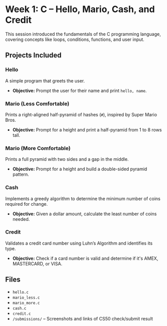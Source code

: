 # Week 1: C – Hello, Mario, Cash, and Credit

This session introduced the fundamentals of the C programming language, covering concepts like loops, conditions, functions, and user input.

## Projects Included

### Hello
A simple program that greets the user.

- **Objective:** Prompt the user for their name and print `hello, name`.

### Mario (Less Comfortable)
Prints a right-aligned half-pyramid of hashes (`#`), inspired by Super Mario Bros.

- **Objective:** Prompt for a height and print a half-pyramid from 1 to 8 rows tall.

### Mario (More Comfortable)
Prints a full pyramid with two sides and a gap in the middle.

- **Objective:** Prompt for a height and build a double-sided pyramid pattern.

###  Cash
Implements a greedy algorithm to determine the minimum number of coins required for change.

- **Objective:** Given a dollar amount, calculate the least number of coins needed.

###  Credit
Validates a credit card number using Luhn’s Algorithm and identifies its type.

- **Objective:** Check if a card number is valid and determine if it's AMEX, MASTERCARD, or VISA.

## Files

- `hello.c`  
- `mario_less.c`  
- `mario_more.c`  
- `cash.c`  
- `credit.c` 
- `/submissions/` – Screenshots and links of CS50 check/submit result  
